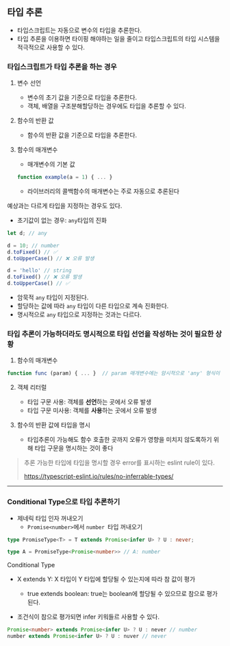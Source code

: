 ## 타입 추론
- 타입스크립트는 자동으로 변수의 타입을 추론한다.
- 타입 추론을 이용하면 타이핑 해야하는 일을 줄이고 타입스크립트의 타입 시스템을 적극적으로 사용할 수 있다.

### 타입스크립트가 타입 추론을 하는 경우
1. 변수 선언
    - 변수의 초기 값을 기준으로 타입을 추론한다.
    - 객체, 배열을 구조분해할당하는 경우에도 타입을 추론할 수 있다.

2. 함수의 반환 값

    - 함수의 반환 값을 기준으로 타입을 추론한다. 

3. 함수의 매개변수
   - 매개변수의 기본 값
   ``` ts
   function example(a = 1) { ... }
   ```
  
    - 라이브러리의 콜백함수의 매개변수는 주로 자동으로 추론된다

예상과는 다르게 타입을 지정하는 경우도 있다.

- 초기값이 없는 경우: `any`타입의 진화

``` ts
let d; // any

d = 10; // number
d.toFixed() // ✅
d.toUpperCase() // ❌ 오류 발생

d = 'hello' // string
d.toFixed() // ❌ 오류 발생
d.toUpperCase() // ✅
```

- 암묵적 `any` 타입이 지정된다.
- 할당하는 값에 따라 `any` 타입이 다른 타입으로 계속 진화한다.
- 명시적으로 `any` 타입으로 지정하는 것과는 다르다. 



### 타입 추론이 가능하더라도 명시적으로 타입 선언을 작성하는 것이 필요한 상황

1. 함수의 매개변수

``` ts
function func (param) { ... }  // param 매개변수에는 암시적으로 'any' 형식이 포함됩니다.
```

2. 객체 리터럴
   - 타입 구문 사용: 객체를 **선언**하는 곳에서 오류 발생
   - 타입 구문 미사용: 객체를 **사용**하는 곳에서 오류 발생 

3. 함수의 반환 값에 타입을 명시
   - 타입추론이 가능해도 함수 호출한 곳까지 오류가 영향을 미치지 않도록하기 위해 타입 구문을 명시하는 것이 좋다


> 추론 가능한 타입에 타입을 명시할 경우 error를 표시하는 eslint rule이 있다.
>
> https://typescript-eslint.io/rules/no-inferrable-types/


---

### Conditional Type으로 타입 추론하기

- 제네릭 타입 인자 꺼내오기
  - `Promise<number>`에서 `number `타입 꺼내오기


``` ts
type PromiseType<T> = T extends Promise<infer U> ? U : never;

type A = PromiseType<Promise<number>> // A: number
```

Conditional Type
- X extends Y: X 타입이 Y 타입에 할당될 수 있는지에 따라 참 값이 평가
  - true extends boolean: true는 boolean에 할당될 수 있으므로 참으로 평가된다.

- 조건식이 참으로 평가되면 infer 키워들르 사용할 수 있다. 

``` ts
Promise<number> extends Promise<infer U> ? U : never // number
number extends Promise<infer U> ? U : nuver // never
```
